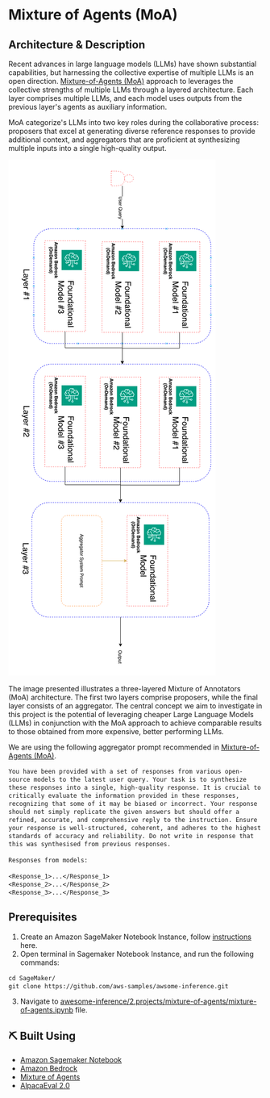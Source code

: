 # Mixture of Agents (MoA)

## Architecture & Description

Recent advances in large language models (LLMs) have shown substantial capabilities, but harnessing the collective expertise of multiple LLMs is an open direction. [Mixture-of-Agents (MoA)](https://github.com/togethercomputer/MoA) approach to leverages the collective strengths of multiple LLMs through a layered architecture. Each layer comprises multiple LLMs, and each model uses outputs from the previous layer's agents as auxiliary information.

MoA categorize's LLMs into two key roles during the collaborative process: proposers that excel at generating diverse reference responses to provide additional context, and aggregators that are proficient at synthesizing multiple inputs into a single high-quality output. 

![Architecture](/2.projects/mixture-of-agents/architecture-advanced.png)

The image presented illustrates a three-layered Mixture of Annotators (MoA) architecture. The first two layers comprise proposers, while the final layer consists of an aggregator. The central concept we aim to investigate in this project is the potential of leveraging cheaper Large Language Models (LLMs) in conjunction with the MoA approach to achieve comparable results to those obtained from more expensive, better performing LLMs.

We are using the following aggregator prompt recommended in [Mixture-of-Agents (MoA)](https://github.com/togethercomputer/MoA). 

```
You have been provided with a set of responses from various open-source models to the latest user query. Your task is to synthesize these responses into a single, high-quality response. It is crucial to critically evaluate the information provided in these responses, recognizing that some of it may be biased or incorrect. Your response should not simply replicate the given answers but should offer a refined, accurate, and comprehensive reply to the instruction. Ensure your response is well-structured, coherent, and adheres to the highest standards of accuracy and reliability. Do not write in response that this was synthesised from previous responses.

Responses from models:

<Response_1>...</Response_1>
<Response_2>...</Response_2>
<Response_3>...</Response_3>
```


## Prerequisites

1. Create an Amazon SageMaker Notebook Instance, follow [instructions](https://docs.aws.amazon.com/sagemaker/latest/dg/gs-setup-working-env.html) here. 
2. Open terminal in Sagemaker Notebook Instance, and run the following commands:

```
cd SageMaker/
git clone https://github.com/aws-samples/awsome-inference.git
```

3. Navigate to [awesome-inference/2.projects/mixture-of-agents/mixture-of-agents.ipynb](/2.projects/mixture-of-agents/mixture-of-agents.ipynb) file.

## ⛏️ Built Using <a name = "built_using"></a>

- [Amazon Sagemaker Notebook](https://docs.aws.amazon.com/sagemaker/latest/dg/nbi.html) 
- [Amazon Bedrock](https://aws.amazon.com/bedrock/)
- [Mixture of Agents](https://github.com/togethercomputer/MoA)
- [AlpacaEval 2.0](https://github.com/tatsu-lab/alpaca_eval)